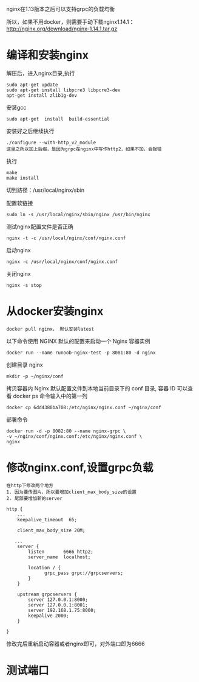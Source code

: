nginx在1.13版本之后可以支持grpc的负载均衡

所以，如果不用docker，则需要手动下载nginx1.14.1：http://nginx.org/download/nginx-1.14.1.tar.gz
# 编译和安装nginx

解压后，进入nginx目录,执行
```
sudo apt-get update   
sudo apt-get install libpcre3 libpcre3-dev 
apt-get install zlib1g-dev
```
安装gcc
```
sudo apt-get  install  build-essential
```
安装好之后继续执行
```
./configure --with-http_v2_module
这里之所以加上后缀，是因为grpc在nginx中写作http2，如果不加，会报错
```
执行
```
make
make install
```
切到路径：/usr/local/nginx/sbin

配置软链接
```
sudo ln -s /usr/local/nginx/sbin/nginx /usr/bin/nginx
```
测试nginx配置文件是否正确
```
nginx -t -c /usr/local/nginx/conf/nginx.conf
```
启动nginx
```
nginx -c /usr/local/nginx/conf/nginx.conf
```
关闭nginx
```
nginx -s stop
```
# 从docker安装nginx
```
docker pull nginx， 默认安装latest
```
以下命令使用 NGINX 默认的配置来启动一个 Nginx 容器实例
```
docker run --name runoob-nginx-test -p 8081:80 -d nginx
```
创建目录 nginx
```
mkdir -p ~/nginx/conf
```
拷贝容器内 Nginx 默认配置文件到本地当前目录下的 conf 目录, 容器 ID 可以查看 docker ps 命令输入中的第一列
```
docker cp 6dd4380ba708:/etc/nginx/nginx.conf ~/nginx/conf
```
部署命令
```
docker run -d -p 8082:80 --name nginx-grpc \
-v ~/nginx/conf/nginx.conf:/etc/nginx/nginx.conf \
nginx
```
# 修改nginx.conf,设置grpc负载
```
在http下修改两个地方
1. 因为要传图片，所以要增加client_max_body_size的设置
2. 尾部要增加新的server
```
```
http {
    ...
    keepalive_timeout  65;

	client_max_body_size 20M;

   ...
	server {
	    listen       6666 http2;
	    server_name  localhost;

	    location / {
		      grpc_pass grpc://grpcservers;
	    }
	}

	upstream grpcservers {
	    server 127.0.0.1:8000;
	    server 127.0.0.1:8001;
	    server 192.168.1.75:8000;
	    keepalive 2000;
	}

}
```

修改完后重新启动容器或者nginx即可，对外端口即为6666

# 测试端口
```

```

